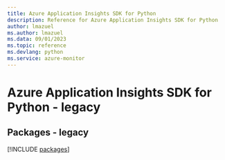```yaml
---
title: Azure Application Insights SDK for Python
description: Reference for Azure Application Insights SDK for Python
author: lmazuel
ms.author: lmazuel
ms.data: 09/01/2023
ms.topic: reference
ms.devlang: python
ms.service: azure-monitor
---
```

# Azure Application Insights SDK for Python - legacy
## Packages - legacy
[!INCLUDE [packages](application-insights-index.md)]